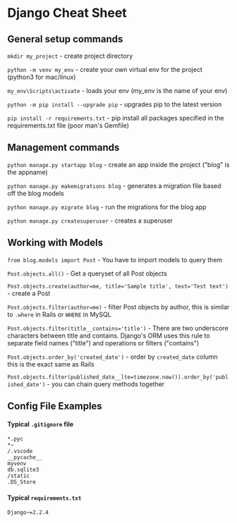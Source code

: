 # Django Cheat Sheet

## General setup commands

`mkdir my_project` - create project directory

`python -m venv my_env` - create your own virtual env for the project (python3 for mac/linux)

`my_env\Scripts\activate` - loads your env (my_env is the name of your env)

`python -m pip install --upgrade pip` - upgrades pip to the latest version

`pip install -r requirements.txt` - pip install all packages specified in the requirements.txt file (poor man's Gemfile)


## Management commands
`python manage.py startapp blog` - create an app inside the project ("blog" is the appname)

`python manage.py makemigrations blog` - generates a migration file based off the blog models

`python manage.py migrate blog` - run the migrations for the blog app

`python manage.py createsuperuser` - creates a superuser

## Working with Models
`from blog.models import Post` - You have to import models to query them

`Post.objects.all()` - Get a queryset of all Post objects

`Post.objects.create(author=me, title='Sample title', text='Test text')` - create a Post

`Post.objects.filter(author=me)` - filter Post objects by author, this is similar to `.where` in Rails or `WHERE` in MySQL

`Post.objects.filter(title__contains='title')` - There are two underscore characters between title and contains. Django's ORM uses this rule to separate field names ("title") and operations or filters ("contains")

`Post.objects.order_by('created_date')` - order by `created_date` column this is the exact same as Rails

`Post.objects.filter(published_date__lte=timezone.now()).order_by('published_date')` - you can chain query methods together

## Config File Examples

#### Typical `.gitignore` file
```
*.pyc
*~
/.vscode
__pycache__
myvenv
db.sqlite3
/static
.DS_Store
```

#### Typical `requirements.txt`

```
Django~=2.2.4
```
